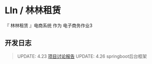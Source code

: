 # Lln / 林林租赁
『 林林租赁 』电商系统 作为 电子商务作业3

## 开发日志

> UPDATE: 4.23 [项目讨论报告](./docs/4.23.discuss.md)
>UPDATE: 4.26 springboot后台框架
